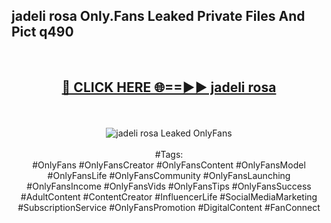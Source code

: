 <h2>jadeli rosa Only.Fans Leaked Private Files And Pict q490</h2>
<br>
<div align="center">
<h2><a href="https://mediafiles.top/jadeli_rosa" rel="nofollow">🔴 CLICK HERE 🌐==►► jadeli rosa</a></h2>
<br>
<br>
<a href="https://mediafiles.top/jadeli_rosa" rel="nofollow" data-target="animated-image.originalLink"><img src="https://i.ibb.co.com/WyWwxjT/player-gif2.gif" alt="jadeli rosa Leaked OnlyFans" style="max-width: 100%; display: inline-block;" data-target="animated-image.originalImage"></a>
<br><br>
#Tags:
<br>
#OnlyFans #OnlyFansCreator #OnlyFansContent #OnlyFansModel #OnlyFansLife #OnlyFansCommunity #OnlyFansLaunching #OnlyFansIncome #OnlyFansVids #OnlyFansTips #OnlyFansSuccess #AdultContent #ContentCreator #InfluencerLife #SocialMediaMarketing #SubscriptionService #OnlyFansPromotion #DigitalContent #FanConnect
</div>
<br>